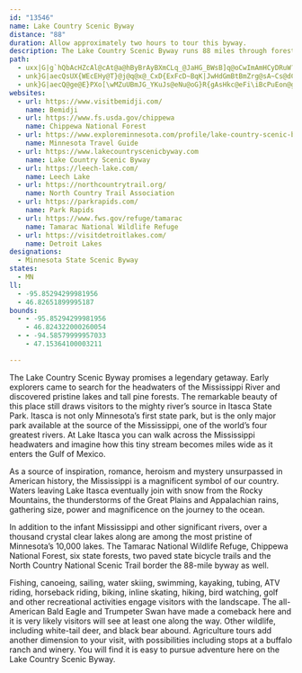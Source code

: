 ```yaml
---
id: "13546"
name: Lake Country Scenic Byway
distance: "88"
duration: Allow approximately two hours to tour this byway.
description: The Lake Country Scenic Byway runs 88 miles through forests, wildlife refuges, and parks, and near more than 1,000 lakes.
path:
  - uxx|G|g`hQbAcHZcAl@cAt@a@hByBrAyBXmCLq_@JaHG_BWsB]q@oCwImAmHCyDRuW?eTN}Uh@oQlCge@EeGWaGm@eGcOes@_C_KqGy[eAuJwFgp@c@yKMmTLkIn@cSxAwXHmCDuJuBgl@uE_dA[mNZq`DI_`@Q}]Ya`AMcEyEcy@Du@}RoiDyH_vAgAyMuAcKif@o|CiDaP{B{G_DeIkm@unAiEsHgBuCoo@oy@oCuEyFyMcQyb@cBoIqIyg@_A_HcRggAOuAyd@{hCaEcTwBkNkEyTkAcL_@uJ}@olAs@mx@UsIYgEoB}LaCyHuBaIiAgDwBgJuAcIYqF{Cyu@uAoZ_Csr@?sRTu{@EqaCDur@h@qhAN}NEmj@Ns`AYaMiB{QaIip@}CqTcByImB_IeAgFwDwNyWegAqD_JsFqIwTwUiEkFkCyEeBoDeBmEs@cCoBkIsAmJeAcOs@mqAUuKy@wHgBeJyB}GiVil@mCgJy@oEc@wDYoDOyDAwC@gDvBk|@?{FEkEc@aFyXo|B}@}H_@gFOyCO_NIiq@SqVEiWXcWDul@Uw_BW_c@Sqz@Fyq@x@qv@f@s`BaAkdBk@mq@mBsrDOwx@cAc~AGkf@Swn@_@sn@Mgd@EmFEwSByF]uy@
  - unk}G|aecQsUX{WEcEHy@T}@j@q@x@_CxD{ExFcD~BqK|JwHdGmBtBmZrg@sA~Cs@dCo@vDYdI?|w@]lDk@jEuBhIyZvv@iCfGsB|C_B|AuCjBeEx@}JLiSBkpA_@ce@w@mH?eE\kdBpU}GlAsEvAiR|GaFhAyEn@aI\mOD{Td@mDCyUfAm_Bj@qF^kElAoBv@mCfBsH`HiP`QeClDcBfEmAjE}@`GQhCEdBJno@O~COlCo@rGyBzIs@vB}z@|~AiCfDgErDcBfAsCjA}E~@yf@h@oM^g]dBwe@p@eCCoMaAmGQkr@L{f@[}p@^_h@k@uzA|@{iCbE{H[}Eq@wDy@qP{FkGeC
  - unk}G|aecQ@ge@E}PXo[\wMZuUBmJG_YKuJs@eNu@oG}R{gAsHkc@eFi\iBcPuEon@g@eFk@yFcAaGqCoJcHoTkKk[sC{Js@mD_@{Ci@_HOmDAiMDmq@EqwBN{TvA}x@V{G\sEnC}SrBgJxCsL~Lac@rCyKhAiHp@kLl@_vBKaKOwEY{EsAgLmBgIwHwUkn@yiBiFgJ{D_F{s@wz@}WkSsEaEwUuX}DyDmDsCsUcPoBoBmBeCoCqE{CgH{rAqeDoBiGaA_EqTakAo@eCgBiFeByDoCkFwAmBw[k]cD_FqEuH_CcF}C_ImBgG_DuNy@mFiAuJiAuOeLynBkDsj@uAkXu@kRYkEy@mGoCaOkI{a@AmIQuIYqAoAkC{FaFq@aAyAyCc@gBiEwScgAwsFwDiQeAkE_a@uoAsD}IaG}KsCwDqOyRkIoJqFaHiCuDmC_FqE{JoB_GyDgMeI}TeVuk@mBaFmD_KiDcMqC}K{H{\{CwLqI_`@kEuNyBqFyEiJwEaHeN}PuLoNcC_C{H_GwGeDkRmGusAsa@wNgDw`@iHg^eGi@GqHd@{NnBuAJsH^oO^
websites:
  - url: https://www.visitbemidji.com/
    name: Bemidji
  - url: https://www.fs.usda.gov/chippewa
    name: Chippewa National Forest
  - url: https://www.exploreminnesota.com/profile/lake-country-scenic-byway/2339
    name: Minnesota Travel Guide
  - url: https://www.lakecountryscenicbyway.com
    name: Lake Country Scenic Byway
  - url: https://leech-lake.com/
    name: Leech Lake
  - url: https://northcountrytrail.org/
    name: North Country Trail Association
  - url: https://parkrapids.com/
    name: Park Rapids
  - url: https://www.fws.gov/refuge/tamarac
    name: Tamarac National Wildlife Refuge
  - url: https://visitdetroitlakes.com/
    name: Detroit Lakes
designations:
  - Minnesota State Scenic Byway
states:
  - MN
ll:
  - -95.85294299981956
  - 46.82651899995187
bounds:
  - - -95.85294299981956
    - 46.824322000260054
  - - -94.58579999957033
    - 47.15364100003211

---
```


The Lake Country Scenic Byway promises a legendary getaway. Early explorers came to search for the headwaters of the Mississippi River and discovered pristine lakes and tall pine forests. The remarkable beauty of this place still draws visitors to the mighty river’s source in Itasca State Park. Itasca is not only Minnesota’s first state park, but is the only major park available at the source of the Mississippi, one of the world’s four greatest rivers. At Lake Itasca you can walk across the Mississippi headwaters and imagine how this tiny stream becomes miles wide as it enters the Gulf of Mexico.

As a source of inspiration, romance, heroism and mystery unsurpassed in American history, the Mississippi is a magnificent symbol of our country. Waters leaving Lake Itasca eventually join with snow from the Rocky Mountains, the thunderstorms of the Great Plains and Appalachian rains, gathering size, power and magnificence on the journey to the ocean.

In addition to the infant Mississippi and other significant rivers, over a thousand crystal clear lakes along are among the most pristine of Minnesota’s 10,000 lakes. The Tamarac National Wildlife Refuge, Chippewa National Forest, six state forests, two paved state bicycle trails and the North Country National Scenic Trail border the 88-mile byway as well.

Fishing, canoeing, sailing, water skiing, swimming, kayaking, tubing, ATV riding, horseback riding, biking, inline skating, hiking, bird watching, golf and other recreational activities engage visitors with the landscape. The all-American Bald Eagle and Trumpeter Swan have made a comeback here and it is very likely visitors will see at least one along the way. Other wildlife, including white-tail deer, and black bear abound. Agriculture tours add another dimension to your visit, with possibilities including stops at a buffalo ranch and winery. You will find it is easy to pursue adventure here on the Lake Country Scenic Byway.
